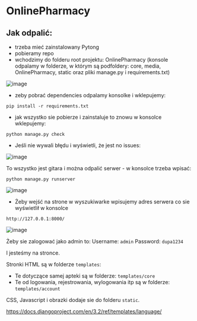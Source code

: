 # OnlinePharmacy

## Jak odpalić:
- trzeba mieć zainstalowany Pytong
- pobieramy repo
- wchodzimy do folderu root projektu: OnlinePharmacy (konsole odpalamy w folderze, w którym są podfoldery: core, media, OnlinePharmacy, static oraz pliki manage.py i requirements.txt)

![image](https://user-images.githubusercontent.com/62251572/170886277-42ad4996-c7b1-4d9f-b3ad-9597c2511730.png)

- zeby pobrać dependencies odpalamy konsolke i wklepujemy:
```
pip install -r requirements.txt
```
- jak wszystko sie pobierze i zainstaluje to znowu w konsolce wklepujemy:
```
python manage.py check
```  
- Jeśli nie wywali błędu i wyświetli, że jest no issues:

![image](https://user-images.githubusercontent.com/62251572/170886440-b6ab56bb-87d2-4fc6-892f-769be7066947.png)

To wszystko jest gitara i można odpalić serwer - w konsolce trzeba wpisać:
```
python manage.py runserver
```
![image](https://user-images.githubusercontent.com/62251572/170886535-a6527acd-bfe9-4699-a359-85449b2d3b5f.png)

- Żeby wejść na strone w wyszukiwarke wpisujemy adres serwera co sie wyświetlił w konsolce
```
http://127.0.0.1:8000/
```

![image](https://user-images.githubusercontent.com/62251572/170886773-0df006c7-dee2-49bd-9108-d7f47274a63b.png)

Żeby sie zalogować jako admin to:
Username: `admin`
Password: `dupa1234`

I jesteśmy na stronce.

Stronki HTML są w folderze `templates`:
 - Te dotyczące samej apteki są w folderze: `templates/core`
 - Te od logowania, rejestrowania, wylogowania itp są w folderze: `templates/account`

CSS, Javascript i obrazki dodaje sie do folderu `static`.

https://docs.djangoproject.com/en/3.2/ref/templates/language/
